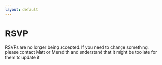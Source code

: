```yaml
---
layout: default
---
```


# RSVP

RSVPs are no longer being accepted. If you need to change something, please contact Matt or Meredith and understand that it might be too late for them to update it.
